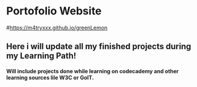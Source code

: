 # Portofolio Website

#https://m4tryxxx.github.io/greenLemon

## Here i will update all my finished projects during my Learning Path!

#### Will include projects done while learning on codecademy and other learning sources lile W3C or GoIT.

